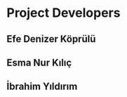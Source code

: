 # Project Developers

<h2> Efe Denizer Köprülü </h2> <bt/>
<h2>Esma Nur Kılıç</h2> <bt/>
<h2>İbrahim Yıldırım </h2>

